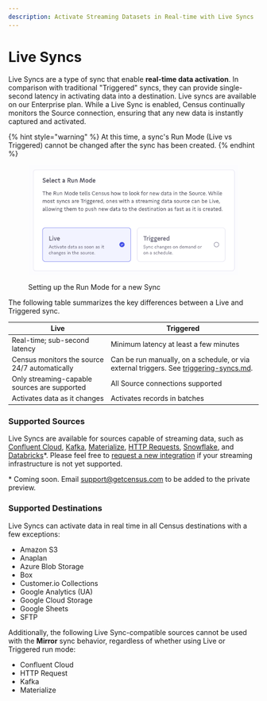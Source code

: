 ```yaml
---
description: Activate Streaming Datasets in Real-time with Live Syncs
---
```


# Live Syncs

Live Syncs are a type of sync that enable **real-time data activation**. In comparison with traditional "Triggered" syncs, they can provide single-second latency in activating data into a destination. Live syncs are available on our Enterprise plan. While a Live Sync is enabled, Census continually monitors the Source connection, ensuring that any new data is instantly captured and activated.

{% hint style="warning" %}
At this time, a sync's Run Mode (Live vs Triggered) cannot be changed after the sync has been created.
{% endhint %}

<figure><img src="../../.gitbook/assets/screenshot 2024-01-11 at 12.16.png" alt=""><figcaption><p>Setting up the Run Mode for a new Sync</p></figcaption></figure>

The following table summarizes the key differences between a Live and Triggered sync.



| Live                                          | Triggered                                                                                                               |
| --------------------------------------------- | ----------------------------------------------------------------------------------------------------------------------- |
| Real-time; sub-second latency                 | Minimum latency at least a few minutes                                                                                  |
| Census monitors the source 24/7 automatically | Can be run manually, on a schedule, or via external triggers. See [triggering-syncs.md](triggering-syncs.md "mention"). |
| Only streaming-capable sources are supported  | All Source connections supported                                                                                        |
| Activates data as it changes                  | Activates records in batches                                                                                            |

### Supported Sources

Live Syncs are available for sources capable of streaming data, such as [Confluent Cloud](../../sources/confluent-cloud.md), [Kafka](../../sources/available-sources/kafka.md), [Materialize](../../sources/materialize.md), [HTTP Requests](../../sources/available-sources/http-request.md), [Snowflake](../../sources/snowflake.md), and [Databricks](../../sources/databricks.md)\*. Please feel free to [request a new integration](https://www.getcensus.com/request-an-integration?hsCtaTracking=a5c60288-2577-4ade-8fc6-e453ba20cd0d%7C5f94cdfe-1f8f-457f-8e34-80e2af1c9fb2) if your streaming infrastructure is not yet supported.

\* Coming soon. Email support@getcensus.com to be added to the private preview.

### Supported Destinations

Live Syncs can activate data in real time in all Census destinations with a few exceptions:

* Amazon S3
* Anaplan
* Azure Blob Storage
* Box
* Customer.io Collections
* Google Analytics (UA)
* Google Cloud Storage
* Google Sheets
* SFTP

Additionally, the following Live Sync-compatible sources cannot be used with the **Mirror** sync behavior, regardless of whether using Live or Triggered run mode:

* Confluent Cloud
* HTTP Request
* Kafka
* Materialize

